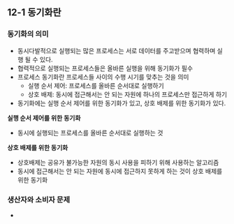 ## 12-1 동기화란
### 동기화의 의미
- 동시다발적으로 실행되는 많은 프로세스는 서로 데이터를 주고받으며 협력하며 실행 될 수 있다.
- 협력적으로 실행되는 프로세스들은 올바른 실행을 위해 동기화가 필수
- 프로세스 동기화란 프로세스들 사이의 수행 시기를 맞추는 것을 의미
	- 실행 순서 제어: 프로세스를 올바른 순서대로 실행하기
	- 상호 배제: 동시에 접근해서는 안 되는 자원에 하나의 프로세스만 접근하게 하기
- 동기화에는 실행 순서 제어를 위한 동기화가 있고, 상호 배제를 위한 동기화가 있다.

**실행 순서 제어를 위한 동기화**
- 동시에 실행되는 프로세스를 올바른 순서대로 실행하는 것

**상호 배제를 위한 동기화**
- 상호배제는 공유가 불가능한 자원의 동시 사용을 피하기 위해 사용하는 알고리즘
- 동시에 접근해서는 안 되는 자원에 동시에 접근하지 못하게 하는 것이 상호 배제를 위한 동기화

### 생산자와 소비자 문제
- 
